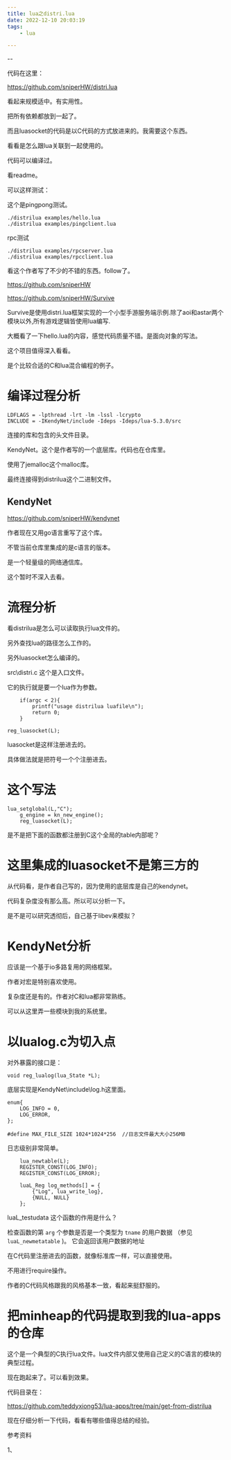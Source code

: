 ```yaml
---
title: lua之distri.lua
date: 2022-12-10 20:03:19
tags:
	- lua

---
```


--

代码在这里：

https://github.com/sniperHW/distri.lua

看起来规模适中。有实用性。

把所有依赖都放到一起了。

而且luasocket的代码是以C代码的方式放进来的。我需要这个东西。

看看是怎么跟lua关联到一起使用的。

代码可以编译过。

看readme。

可以这样测试：

这个是pingpong测试。

```
./distrilua examples/hello.lua
./distrilua examples/pingclient.lua
```

rpc测试

```
./distrilua examples/rpcserver.lua
./distrilua examples/rpcclient.lua
```

看这个作者写了不少的不错的东西。follow了。

https://github.com/sniperHW



https://github.com/sniperHW/Survive

Survive是使用distri.lua框架实现的一个小型手游服务端示例.除了aoi和astar两个模块以外,所有游戏逻辑皆使用lua编写.



大概看了一下hello.lua的内容，感觉代码质量不错。是面向对象的写法。

这个项目值得深入看看。

是个比较合适的C和lua混合编程的例子。



# 编译过程分析

```
LDFLAGS = -lpthread -lrt -lm -lssl -lcrypto
INCLUDE = -IKendyNet/include -Ideps -Ideps/lua-5.3.0/src 
```

连接的库和包含的头文件目录。

KendyNet。这个是作者写的一个底层库。代码也在仓库里。

使用了jemalloc这个malloc库。

最终连接得到distrilua这个二进制文件。

## KendyNet

https://github.com/sniperHW/kendynet

作者现在又用go语言重写了这个库。

不管当前仓库里集成的是c语言的版本。

是一个轻量级的网络通信库。

这个暂时不深入去看。

# 流程分析

看distrilua是怎么可以读取执行lua文件的。

另外查找lua的路径怎么工作的。

另外luasocket怎么编译的。

src\distri.c 这个是入口文件。

它的执行就是要一个lua作为参数。

```
	if(argc < 2){
		printf("usage distrilua luafile\n");
		return 0;
	}
```

```
reg_luasocket(L);
```

luasocket是这样注册进去的。

具体做法就是把符号一个个注册进去。



# 这个写法

```
lua_setglobal(L,"C");
	g_engine = kn_new_engine();	    		
	reg_luasocket(L);
```

是不是把下面的函数都注册到C这个全局的table内部呢？

# 这里集成的luasocket不是第三方的

从代码看，是作者自己写的，因为使用的底层库是自己的kendynet。

代码复杂度没有那么高。所以可以分析一下。

是不是可以研究透彻后，自己基于libev来模拟？

# KendyNet分析

应该是一个基于io多路复用的网络框架。

作者对宏是特别喜欢使用。

复杂度还是有的。作者对C和lua都非常熟练。

可以从这里弄一些模块到我的系统里。

# 以lualog.c为切入点

对外暴露的接口是：

```
void reg_lualog(lua_State *L);
```

底层实现是KendyNet\include\log.h这里面。

```
enum{
	LOG_INFO = 0,
	LOG_ERROR,
};

#define MAX_FILE_SIZE 1024*1024*256  //日志文件最大大小256MB
```

日志级别非常简单。

```
	lua_newtable(L);	
	REGISTER_CONST(LOG_INFO);
	REGISTER_CONST(LOG_ERROR);
	
    luaL_Reg log_methods[] = {
        {"Log", lua_write_log},		
        {NULL, NULL}
    };
```



luaL_testudata 这个函数的作用是什么？

检查函数的第 `arg` 个参数是否是一个类型为 `tname` 的用户数据 （参见 `luaL_newmetatable` )。 它会返回该用户数据的地址

在C代码里注册进去的函数，就像标准库一样，可以直接使用。

不用进行require操作。



作者的C代码风格跟我的风格基本一致，看起来挺舒服的。

# 把minheap的代码提取到我的lua-apps的仓库

这个是一个典型的C执行lua文件。lua文件内部又使用自己定义的C语言的模块的典型过程。

现在跑起来了。可以看到效果。

代码目录在：

https://github.com/teddyxiong53/lua-apps/tree/main/get-from-distrilua

现在仔细分析一下代码，看看有哪些值得总结的经验。



参考资料

1、

